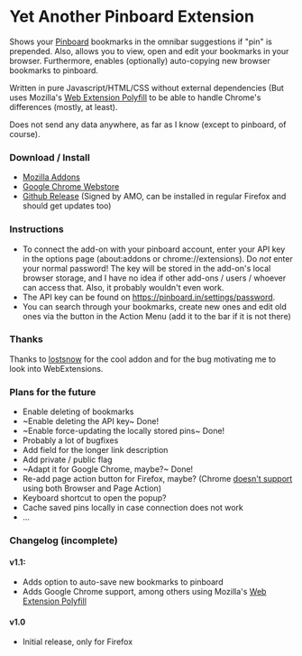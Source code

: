 # Yet Another Pinboard Extension
Shows your [Pinboard](https://pinboard.in) bookmarks in the omnibar suggestions if "pin" is prepended.
Also, allows you to view, open and edit your bookmarks in your browser.
Furthermore, enables (optionally) auto-copying new browser bookmarks to pinboard.

Written in pure Javascript/HTML/CSS without external dependencies (But uses Mozilla's [Web Extension Polyfill](https://github.com/mozilla/webextension-polyfill) to be able to handle Chrome's differences (mostly, at least). 

Does not send any data anywhere, as far as I know (except to pinboard, of course).

### Download / Install
* [Mozilla Addons](https://addons.mozilla.org/en-US/firefox/addon/yet-another-pinboard-extension/)
* [Google Chrome Webstore](https://chrome.google.com/webstore/detail/yet-another-pinboard-exte/dbjklnfejfpbamlcgcpmclkhbodmmbko)
* [Github Release](https://github.com/seeba8/yet-another-pinboard-extension/releases/latest) (Signed by AMO, can be installed in regular Firefox and should get updates too)

### Instructions
* To connect the add-on with your pinboard account, enter your API key in the options page (about:addons or chrome://extensions). Do *not* enter your normal password! The key will be stored in the add-on's local browser storage, and I have no idea if other add-ons / users / whoever can access that. Also, it probably wouldn't even work.
* The API key can be found on https://pinboard.in/settings/password.
* You can search through your bookmarks, create new ones and edit old ones via the button in the Action Menu (add it to the bar if it is not there)

### Thanks
Thanks to [lostsnow](https://github.com/lostsnow/pinboard-firefox) for the cool addon and for the bug motivating me to look into WebExtensions.

### Plans for the future
* Enable deleting of bookmarks
* ~Enable deleting the API key~ Done!
* ~Enable force-updating the locally stored pins~ Done!
* Probably a lot of bugfixes
* Add field for the longer link description
* Add private / public flag
* ~Adapt it for Google Chrome, maybe?~ Done!
* Re-add page action button for Firefox, maybe? (Chrome [doesn't support](https://developer.chrome.com/extensions/manifest) using both Browser and Page Action)
* Keyboard shortcut to open the popup?
* Cache saved pins locally in case connection does not work
* ...

### Changelog (incomplete)
#### v1.1:
* Adds option to auto-save new bookmarks to pinboard
* Adds Google Chrome support, among others using Mozilla's [Web Extension Polyfill](https://github.com/mozilla/webextension-polyfill)

#### v1.0
* Initial release, only for Firefox
